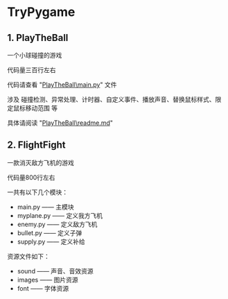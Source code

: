 # TryPygame

## 1.  PlayTheBall

一个小球碰撞的游戏

代码量三百行左右

代码请查看 "[PlayTheBall\main.py](https://github.com/cy-Yin/TryPygame/blob/main/PlayTheBall/main.py)" 文件

涉及 碰撞检测、异常处理、计时器、自定义事件、播放声音、替换鼠标样式、限定鼠标移动范围 等

具体请阅读 "[PlayTheBall\readme.md](https://github.com/cy-Yin/TryPygame/blob/main/PlayTheBall/readme.md)" 

## 2.  FlightFight

一款消灭敌方飞机的游戏

代码量800行左右

一共有以下几个模块：

- main.py —— 主模块
- myplane.py —— 定义我方飞机
- enemy.py —— 定义敌方飞机
- bullet.py —— 定义子弹
- supply.py —— 定义补给

资源文件如下：

- sound —— 声音、音效资源
- images —— 图片资源
- font —— 字体资源
